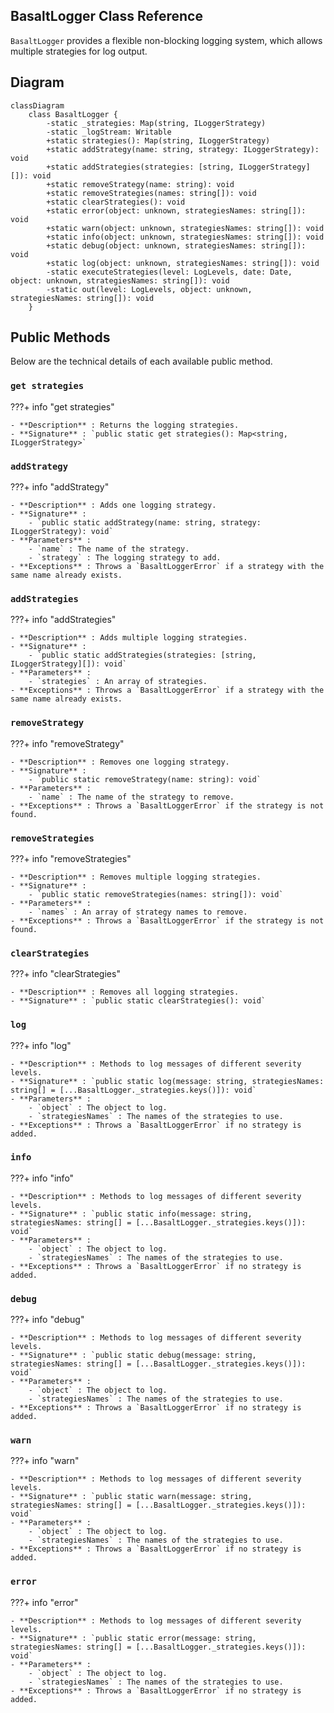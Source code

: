 ## **BasaltLogger Class Reference**

`BasaltLogger` provides a flexible non-blocking logging system, which allows multiple strategies for log output.

## **Diagram**

```mermaid    
classDiagram
    class BasaltLogger {
        -static _strategies: Map(string, ILoggerStrategy)
        -static _logStream: Writable
        +static strategies(): Map(string, ILoggerStrategy)
        +static addStrategy(name: string, strategy: ILoggerStrategy): void
        +static addStrategies(strategies: [string, ILoggerStrategy][]): void
        +static removeStrategy(name: string): void
        +static removeStrategies(names: string[]): void
        +static clearStrategies(): void
        +static error(object: unknown, strategiesNames: string[]): void
        +static warn(object: unknown, strategiesNames: string[]): void
        +static info(object: unknown, strategiesNames: string[]): void
        +static debug(object: unknown, strategiesNames: string[]): void
        +static log(object: unknown, strategiesNames: string[]): void
        -static executeStrategies(level: LogLevels, date: Date, object: unknown, strategiesNames: string[]): void
        -static out(level: LogLevels, object: unknown, strategiesNames: string[]): void
    }
```

## **Public Methods**

Below are the technical details of each available public method.

### `get strategies`

???+ info "get strategies"

    - **Description** : Returns the logging strategies.
    - **Signature** : `public static get strategies(): Map<string, ILoggerStrategy>`

### `addStrategy`

???+ info "addStrategy"

    - **Description** : Adds one logging strategy.
    - **Signature** :
        - `public static addStrategy(name: string, strategy: ILoggerStrategy): void`
    - **Parameters** :
        - `name` : The name of the strategy.
        - `strategy` : The logging strategy to add.
    - **Exceptions** : Throws a `BasaltLoggerError` if a strategy with the same name already exists.

### `addStrategies`

???+ info "addStrategies"

    - **Description** : Adds multiple logging strategies.
    - **Signature** :
        - `public static addStrategies(strategies: [string, ILoggerStrategy][]): void`
    - **Parameters** :
        - `strategies` : An array of strategies.
    - **Exceptions** : Throws a `BasaltLoggerError` if a strategy with the same name already exists.

### `removeStrategy`

???+ info "removeStrategy"

    - **Description** : Removes one logging strategy.
    - **Signature** :
        - `public static removeStrategy(name: string): void`
    - **Parameters** :
        - `name` : The name of the strategy to remove.
    - **Exceptions** : Throws a `BasaltLoggerError` if the strategy is not found.

### `removeStrategies`

???+ info "removeStrategies"

    - **Description** : Removes multiple logging strategies.
    - **Signature** :
        - `public static removeStrategies(names: string[]): void`
    - **Parameters** :
        - `names` : An array of strategy names to remove.
    - **Exceptions** : Throws a `BasaltLoggerError` if the strategy is not found.

### `clearStrategies`

???+ info "clearStrategies"

    - **Description** : Removes all logging strategies.
    - **Signature** : `public static clearStrategies(): void`

### `log`

???+ info "log"

    - **Description** : Methods to log messages of different severity levels.
    - **Signature** : `public static log(message: string, strategiesNames: string[] = [...BasaltLogger._strategies.keys()]): void`
    - **Parameters** :
        - `object` : The object to log.
        - `strategiesNames` : The names of the strategies to use.
    - **Exceptions** : Throws a `BasaltLoggerError` if no strategy is added.

### `info`

???+ info "info"

    - **Description** : Methods to log messages of different severity levels.
    - **Signature** : `public static info(message: string, strategiesNames: string[] = [...BasaltLogger._strategies.keys()]): void`
    - **Parameters** :
        - `object` : The object to log.
        - `strategiesNames` : The names of the strategies to use.
    - **Exceptions** : Throws a `BasaltLoggerError` if no strategy is added.

### `debug`

???+ info "debug"

    - **Description** : Methods to log messages of different severity levels.
    - **Signature** : `public static debug(message: string, strategiesNames: string[] = [...BasaltLogger._strategies.keys()]): void`
    - **Parameters** :
        - `object` : The object to log.
        - `strategiesNames` : The names of the strategies to use.
    - **Exceptions** : Throws a `BasaltLoggerError` if no strategy is added.

### `warn`

???+ info "warn"

    - **Description** : Methods to log messages of different severity levels.
    - **Signature** : `public static warn(message: string, strategiesNames: string[] = [...BasaltLogger._strategies.keys()]): void`
    - **Parameters** :
        - `object` : The object to log.
        - `strategiesNames` : The names of the strategies to use.
    - **Exceptions** : Throws a `BasaltLoggerError` if no strategy is added.

### `error`

???+ info "error"

    - **Description** : Methods to log messages of different severity levels.
    - **Signature** : `public static error(message: string, strategiesNames: string[] = [...BasaltLogger._strategies.keys()]): void`
    - **Parameters** :
        - `object` : The object to log.
        - `strategiesNames` : The names of the strategies to use.
    - **Exceptions** : Throws a `BasaltLoggerError` if no strategy is added.

